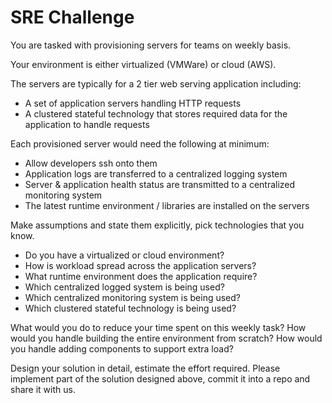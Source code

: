 # SRE Challenge

You are tasked with provisioning servers for teams on weekly basis.

Your environment is either virtualized (VMWare) or cloud (AWS).

The servers are typically for a 2 tier web serving application including:
- A set of application servers handling HTTP requests
- A clustered stateful technology that stores required data for the application to handle requests

Each provisioned server would need the following at minimum:
- Allow developers ssh onto them
- Application logs are transferred to a centralized logging system
- Server & application health status are transmitted to a centralized monitoring system
- The latest runtime environment / libraries are installed on the servers


Make assumptions and state them explicitly, pick technologies that you know.
- Do you have a virtualized or cloud environment?
- How is workload spread across the application servers?
- What runtime environment does the application require?
- Which centralized logged system is being used?
- Which centralized monitoring system is being used?
- Which clustered stateful technology is being used? 


What would you do to reduce your time spent on this weekly task?
How would you handle building the entire environment from scratch?
How would you handle adding components to support extra load?

Design your solution in detail, estimate the effort required.
Please implement part of the solution designed above, commit it into a repo and share it with us. 

